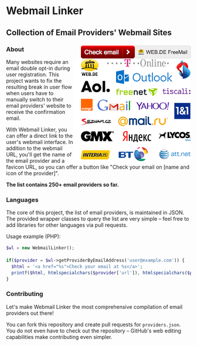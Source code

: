 Webmail Linker
===========================================================================================

Collection of Email Providers' Webmail Sites
-------------------------------------------------------------------------------------------


### About                   <img src="README-1.png" alt="" align="right" valign="middle" />

<img src="README-2.png" alt="" align="right" />

Many websites require an email double opt-in during user registration. This project wants
to fix the resulting break in user flow when users have to manually switch to their email
providers' website to receive the confirmation email.

With Webmail Linker, you can offer a direct link to the user's webmail interface. In
addition to the webmail URL, you'll get the name of the email provider and a favicon URL,
so you can offer a button like "Check your email on [name and icon of the provider]".

**The list contains 250+ email providers so far.**


### Languages

The core of this project, the list of email providers, is maintained in JSON. The provided
wrapper classes to query the list are very simple – feel free to add libraries for other
languages via pull requests.

Usage example (PHP):

```php
$wl = new WebmailLinker();

if($provider = $wl->getProviderByEmailAddress('user@example.com')) {
  $html = '<a href="%s">Check your email at %s</a>';
  printf($html, htmlspecialchars($provider['url']), htmlspecialchars($provider['name']));
}
```


### Contributing

Let's make Webmail Linker the most comprehensive compilation of email providers out there!

You can fork this repository and create pull requests for `providers.json`. You do not
even have to check out the repository – GitHub's web editing capabilities make contributing
even simpler.